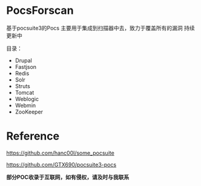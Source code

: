 # PocsForscan
基于pocsuite3的Pocs
主要用于集成到扫描器中去，致力于覆盖所有的漏洞
持续更新中

目录：

- Drupal
- Fastjson
- Redis
- Solr
- Struts
- Tomcat
- Weblogic
- Webmin
- ZooKeeper

# Reference

https://github.com/hanc00l/some_pocsuite

https://github.com/GTX690/pocsuite3-pocs


**部分POC收录于互联网，如有侵权，请及时与我联系**

